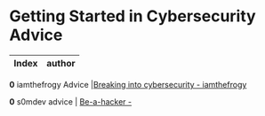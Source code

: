 # Getting Started in Cybersecurity Advice

Index | author
-- | --

**0** iamthefrogy Advice |[Breaking into cybersecurity - iamthefrogy](https://raw.githubusercontent.com/iamthefrogy/FYI/main/Material/Breaking%20into%20Cybersecurity%20Successfully.pdf)

**0** s0mdev advice | [Be-a-hacker - ](https://github.com/s0md3v/be-a-hacker)
